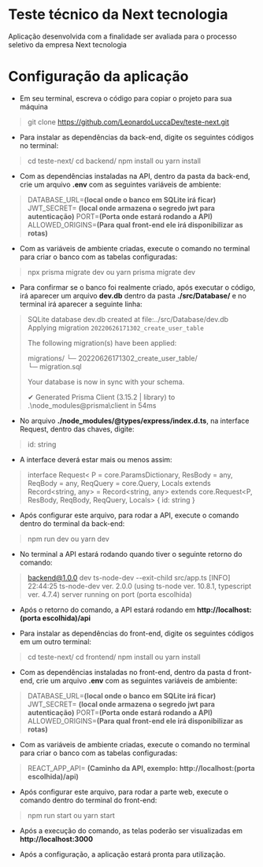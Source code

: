 # Teste técnico da Next tecnologia

Aplicação desenvolvida com a finalidade ser avaliada para o processo seletivo da empresa Next tecnologia


# Configuração da aplicação
- Em seu terminal, escreva o código para copiar o projeto para sua máquina
> git clone https://github.com/LeonardoLuccaDev/teste-next.git
- Para instalar as dependências da back-end, digite os seguintes códigos no terminal:
> cd teste-next/
> cd backend/
> npm install ou yarn install
- Com as dependências instaladas na API, dentro da pasta da back-end, crie um arquivo **.env** com as seguintes variáveis de ambiente:
> DATABASE_URL=**(local onde o banco em SQLite irá ficar)**
> JWT_SECRET= **(local onde armazena o segredo jwt para autenticação)**
> PORT=**(Porta onde estará rodando a API)**
> ALLOWED_ORIGINS=**(Para qual front-end ele irá disponibilizar as rotas)**
- Com as variáveis de ambiente criadas, execute o comando no terminal para criar o banco com as tabelas configuradas:
> npx prisma migrate dev ou yarn prisma migrate dev
- Para confirmar se o banco foi realmente criado, após executar o código, irá aparecer um arquivo **dev.db** dentro da pasta **./src/Database/** e no terminal irá aparecer a seguinte linha:
>SQLite database dev.db created at file:../src/Database/dev.db
>Applying migration `20220626171302_create_user_table`
>
>The following migration(s) have been applied:
>
>migrations/
>  └─ 20220626171302_create_user_table/       
>    └─ migration.sql
>
>Your database is now in sync with your schema.
>
>✔ Generated Prisma Client (3.15.2 | library) to .\node_modules\@prisma\client in 54ms

- No arquivo **./node_modules/@types/express/index.d.ts**, na interface Request, dentro das chaves, digite:
> id: string
- A interface deverá estar mais ou menos assim:
>interface Request<
P = core.ParamsDictionary,
ResBody = any,
ReqBody = any,
ReqQuery = core.Query,
Locals extends Record<string, any>  = Record<string, any>
>  extends core.Request<P, ResBody, ReqBody, ReqQuery, Locals>  {
id: string
}
- Após configurar este arquivo, para rodar a API, execute o comando dentro do terminal da back-end:
> npm run dev ou yarn dev
- No terminal a API estará rodando quando tiver o seguinte retorno do comando:
> backend@1.0.0 dev
> ts-node-dev --exit-child src/app.ts
[INFO] 22:44:25 ts-node-dev ver. 2.0.0 (using ts-node ver. 10.8.1, typescript ver. 4.7.4)
server running on port (porta escolhida)

- Após o retorno do comando, a API estará rodando em **http://localhost:(porta escolhida)/api**

- Para instalar as dependências do front-end, digite os seguintes códigos em um outro terminal:
> cd teste-next/
> cd frontend/
> npm install ou yarn install

- Com as dependências instaladas no front-end, dentro da pasta d front-end, crie um arquivo **.env** com as seguintes variáveis de ambiente:
> DATABASE_URL=**(local onde o banco em SQLite irá ficar)**
> JWT_SECRET= **(local onde armazena o segredo jwt para autenticação)**
> PORT=**(Porta onde estará rodando a API)**
> ALLOWED_ORIGINS=**(Para qual front-end ele irá disponibilizar as rotas)**
- Com as variáveis de ambiente criadas, execute o comando no terminal para criar o banco com as tabelas configuradas:
>REACT_APP_API= **(Caminho da API, exemplo: http://localhost:(porta escolhida)/api)**
- Após configurar este arquivo, para rodar a parte web, execute o comando dentro do terminal do front-end:
> npm run start ou yarn start

- Após a execução do comando, as telas poderão ser visualizadas em **http://localhost:3000**

- Após a configuração, a aplicação estará pronta para utilização.